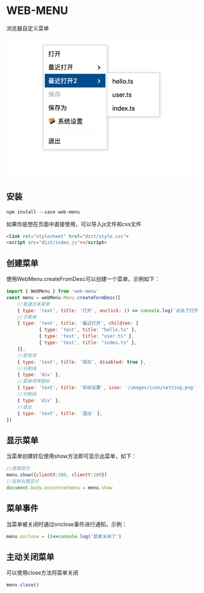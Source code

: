 # WEB-MENU
浏览器自定义菜单

![预览](https://github.com/kangkang520/web-menu/blob/master/doc/preview.png?raw=true)

## 安装
```
npm install --save web-menu
```
如果你是想在页面中直接使用，可以导入js文件和css文件
```html
<link rel="stylesheet" href="dist/style.css">
<script src="dist/index.js"></script>
```

## 创建菜单
使用WebMenu.createFromDesc可以创建一个菜单，示例如下：
```js
import { WebMenu } from 'web-menu'
const menu = webMenu.Menu.createFormDesc([
	//普通文本菜单
	{ type: 'text', title: '打开', onclick: () => console.log('点击了打开') },
	//子菜单
	{ type: 'text', title: '最近打开', children: [
			{ type: 'text', title: "hello.ts" },
			{ type: 'text', title: "user.ts" },
			{ type: 'text', title: "index.ts" },
	]},
	//禁用项
	{ type: 'text', title: '保存', disabled: true },
	//分割线
	{ type: 'div' },
	//菜单项带图标
	{ type: 'text', title: '系统设置', icon: '/images/icon/setting.png' },
	//分割线
	{ type: 'div' },
	//退出
	{ type: 'text', title: '退出' },
])
```

## 显示菜单
当菜单创建好后使用show方法即可显示出菜单，如下：
```js
//直接显示
menu.show({clientX:300, clientY:100})
//鼠标右键显示
document.body.oncontextmenu = menu.show
```

## 菜单事件
当菜单被关闭时通过onclose事件进行通知，示例：
```js
menu.onclose = ()=>console.log('菜单关闭了')
```

## 主动关闭菜单
可以使用close方法将菜单关闭
```js
menu.close()
```